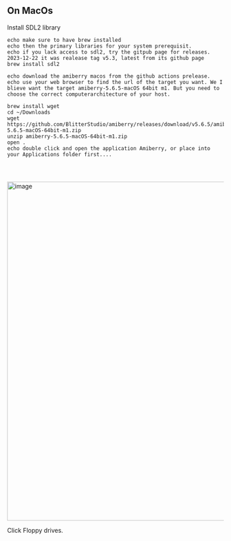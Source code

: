 #
## On MacOs

Install SDL2 library
``` 
echo make sure to have brew installed
echo then the primary libraries for your system prerequisit.
echo if you lack access to sdl2, try the gitpub page for releases. 2023-12-22 it was realease tag v5.3, latest from its github page
brew install sdl2

echo download the amiberry macos from the github actions prelease.
echo use your web browser to find the url of the target you want. We I blieve want the target amiberry-5.6.5-macOS 64bit m1. But you need to choose the correct computerarchitecture of your host.

brew install wget
cd ~/Downloads
wget https://github.com/BlitterStudio/amiberry/releases/download/v5.6.5/amiberry-5.6.5-macOS-64bit-m1.zip
unzip amiberry-5.6.5-macOS-64bit-m1.zip
open .
echo double click and open the application Amiberry, or place into your Applications folder first....




```

<img width="788" alt="image" src="https://github.com/microuser/notes/assets/4298497/4bd8f398-c546-4a4c-81ec-1c5842dafc37">

Click Floppy drives. 


